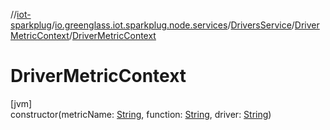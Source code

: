 //[iot-sparkplug](../../../../index.md)/[io.greenglass.iot.sparkplug.node.services](../../index.md)/[DriversService](../index.md)/[DriverMetricContext](index.md)/[DriverMetricContext](-driver-metric-context.md)

# DriverMetricContext

[jvm]\
constructor(metricName: [String](https://kotlinlang.org/api/latest/jvm/stdlib/kotlin/-string/index.html), function: [String](https://kotlinlang.org/api/latest/jvm/stdlib/kotlin/-string/index.html), driver: [String](https://kotlinlang.org/api/latest/jvm/stdlib/kotlin/-string/index.html))

